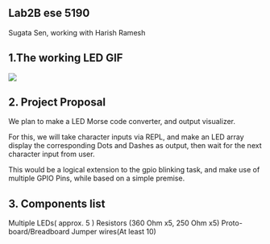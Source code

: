 ## Lab2B ese 5190
  Sugata Sen, working with Harish Ramesh

## 1.The working LED GIF

![](https://github.com/sugahiraeth/Lab2Bese5190/blob/9d7159ea08b25dfca11d29cb35d36b376e7f6942/ledREPLControl.gif)

## 2. Project Proposal

We plan to make a LED Morse code converter, and output visualizer.

For this, we will take character inputs via REPL, and make an LED array display the corresponding Dots and Dashes as output, then wait for the next character input from user.

This would be a logical extension to the gpio blinking task, and make use of multiple GPIO Pins, while based on a simple premise.

## 3. Components list

  Multiple LEDs( approx. 5 )
  Resistors (360 Ohm x5, 250 Ohm x5)
  Proto-board/Breadboard
  Jumper wires(At least 10)
